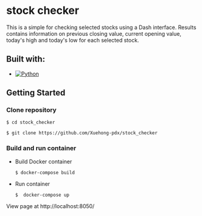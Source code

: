 # stock checker

  This is a simple for checking selected stocks using a Dash interface.  Results contains information on previous closing value, current opening value, today's high and today's low for each selected stock. 
  
## **Built with:**

* [![Python](https://img.shields.io/badge/python-3.10.6-blue.svg)](https://www.python.org/downloads/release/python-3106/)

## **Getting Started**

### **Clone repository**

    $ cd stock_checker
  
    $ git clone https://github.com/Xuehong-pdx/stock_checker

### **Build and run container**

* Build Docker container

      $ docker-compose build

* Run container

      $  docker-compose up  

View page at http://localhost:8050/
